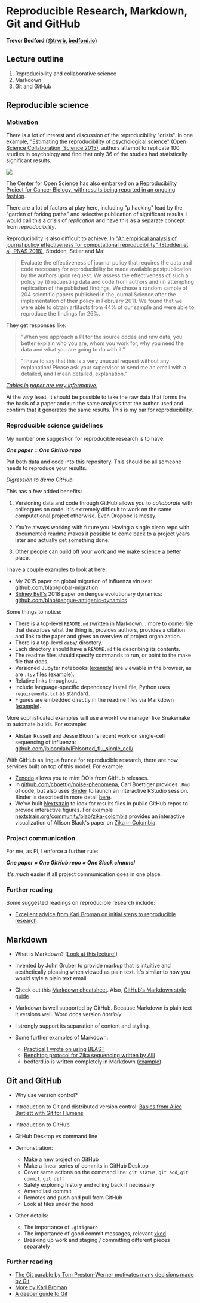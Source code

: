 # Reproducible Research, Markdown, Git and GitHub

**Trevor Bedford ([@trvrb](https://twitter.com/trvrb), [bedford.io](https://bedford.io))**

## Lecture outline

1. Reproducibility and collaborative science
2. Markdown
3. Git and GitHub

## Reproducible science

### Motivation

There is a lot of interest and discussion of the reproducibility "crisis". In one example, ["Estimating the reproducibility of psychological science" (Open Science Collaboration, Science 2015)](https://doi.org/10.1126/science.aac4716), authors attempt to replicate 100 studies in psychology and find that only 36 of the studies had statistically significant results.

![](figures/reproducibility_psychology.png)

The Center for Open Science has also embarked on a [Reproducibility Project for Cancer Biology, with results being reported in an ongoing fashion](https://elifesciences.org/collections/9b1e83d1/reproducibility-project-cancer-biology).

There are a lot of factors at play here, including "_p_ hacking" lead by the "garden of forking paths" and selective publication of significant results. I would call this a crisis of _replication_ and have this as a separate concept from _reproducibility_.

Reproducibility is also difficult to achieve. In ["An empirical analysis of journal policy effectiveness for computational reproducibility" (Stodden et al, PNAS 2018)](https://doi.org/10.1073/pnas.1708290115), Stodden, Seiler and Ma:

>Evaluate the effectiveness of journal policy that requires the data and code necessary for reproducibility be made available postpublication by the authors upon request. We assess the effectiveness of such a policy by (i) requesting data and code from authors and (ii) attempting replication of the published findings. We chose a random sample of 204 scientific papers published in the journal Science after the implementation of their policy in February 2011. We found that we were able to obtain artifacts from 44% of our sample and were able to reproduce the findings for 26%.

They get responses like:

>"When you approach a PI for the source codes and raw data, you better
explain who you are, whom you work for, why you need the data and
what you are going to do with it."

>"I have to say that this is a very unusual request without any explanation!
Please ask your supervisor to send me an email with a detailed,
and I mean detailed, explanation."

[_Tables in paper are very informative._](http://www.pnas.org/content/pnas/115/11/2584.full.pdf)

At the _very_ least, it should be possible to take the raw data that forms the the basis of a paper and run the same analysis that the author used and confirm that it generates the same results. This is my bar for reproducibility.

### Reproducible science guidelines

My number one suggestion for reproducible research is to have:

**_One paper = One GitHub repo_**

Put both data and code into this repository. This should be all someone needs to reproduce your results.

_Digression to demo GitHub._

This has a few added benefits:

1. Versioning data and code through GitHub allows you to _collaborate_ with colleagues on code. It's extremely difficult to work on the same computational project otherwise. Even Dropbox is messy.

2. You're always working with future you. Having a single clean repo with documented readme makes it possible to come back to a project years later and actually get something done.

3. Other people can build off your work and we make science a better place.

I have a couple examples to look at here:

* My 2015 paper on global migration of influenza viruses: [github.com/blab/global-migration](https://github.com/blab/global-migration)
* [Sidney Bell's](https://bedford.io/team/sidney-bell/) 2018 paper on dengue evolutionary dynamics: [github.com/blab/dengue-antigenic-dynamics](https://github.com/blab/dengue-antigenic-dynamics)

Some things to notice:
* There is a top-level `README.md` (written in Markdown... more to come) file that describes what the thing is, provides authors, provides a citation and link to the paper and gives an overview of project organization.
* There is a top-level `data/` directory.
* Each directory should have a `README.md` file describing its contents.
* The readme files should specify commands to run, or point to the make file that does.
* Versioned Jupyter notebooks ([example](https://github.com/blab/dengue-antigenic-dynamics/blob/master/figures/titer-tree-heatmap.ipynb)) are viewable in the browser, as are `.tsv` files ([example](https://github.com/blab/dengue-antigenic-dynamics/blob/master/data/titers_katzelnick2015/dengue_titers.tsv)).
* Relative links throughout.
* Include language-specific dependency install file, Python uses `requirements.txt` as standard.
* Figures are embedded directly in the readme files via Markdown ([example](https://github.com/blab/global-migration/tree/master/geo)).

More sophisticated examples will use a workflow manager like Snakemake to automate builds. For example:

* Alistair Russell and Jesse Bloom's recent work on single-cell sequencing of influenza: [github.com/jbloomlab/IFNsorted_flu_single_cell/](https://github.com/jbloomlab/IFNsorted_flu_single_cell/)

With GitHub as lingua franca for reproducible research, there are now services built on top of this model. For example:

* [Zenodo](https://zenodo.org/) allows you to mint DOIs from GitHub releases.
* In [github.com/cboettig/noise-phenomena](https://github.com/cboettig/noise-phenomena), Carl Boettiger provides `.Rmd` of code, but also uses [Binder](https://mybinder.org/) to launch an interactive RStudio session. Binder is described in more detail [here](https://elifesciences.org/labs/a7d53a88/toward-publishing-reproducible-computation-with-binder).
* We've built [Nextstrain](https://nextstrain.org) to look for results files in public GitHub repos to provide interactive figures. For example [nextstrain.org/community/blab/zika-colombia](https://nextstrain.org/community/blab/zika-colombia) provides an interactive visualization of Allison Black's paper on [Zika in Colombia](https://bedford.io/papers/black-zika-in-colombia/).

### Project communication

For me, as PI, I enforce a further rule:

**_One paper = One GitHub repo = One Slack channel_**

It's _much_ easier if all project communication goes in one place.

### Further reading

Some suggested readings on reproducible research include:

* [Excellent advice from Karl Broman on initial steps to reproducible research](https://kbroman.org/steps2rr/)

## Markdown

* What is Markdown? ([Look at this lecture!](https://raw.githubusercontent.com/fredhutchio/tfcb_2019/master/lectures/lecture02/README.md))

* Invented by John Gruber to provide markup that is intuitive and aesthetically pleasing when viewed as plain text. It's similar to how you would style a plain text email.

* Check out this [Markdown cheatsheet](https://github.com/adam-p/markdown-here/wiki/Markdown-Cheatsheet). Also, [GitHub's Markdown style guide](https://guides.github.com/features/mastering-markdown/.)

* Markdown is well supported by GitHub. Because Markdown is plain text it versions well. Word docs version _horribly_.

* I strongly support its separation of content and styling.

* Some further examples of Markdown:
  - [Practical I wrote on using BEAST](https://github.com/trvrb/dynamics-practical)
  - [Benchtop protocol for Zika sequencing written by Alli](https://github.com/blab/zika-seq/tree/master/protocols)
  - bedford.io is written completely in Markdown ([example](https://github.com/blab/blotter/blob/master/blog/_posts/2019-09-26-sep-2019-nextflu-report.md))

## Git and GitHub

* Why use version control?

* Introduction to Git and distributed version control: [Basics from Alice Bartlett with Git for Humans](https://speakerdeck.com/alicebartlett/git-for-humans)

* Introduction to GitHub

* GitHub Desktop vs command line

* Demonstration:
  - Make a new project on GitHub
  - Make a linear series of commits in GitHub Desktop
  - Cover same actions on the command line: `git status`, `git add`, `git commit`, `git diff`
  - Safely exploring history and rolling back if necessary
  - Amend last commit  
  - Remotes and push and pull from GitHub  
  - Look at files under the hood

* Other details:
  - The importance of `.gitignore`
  - The importance of good commit messages, relevant [xkcd](https://xkcd.com/1296/)
  - Breaking up work and staging / committing different pieces separately

### Further reading

* [The Git parable by Tom Preston-Werner motivates many decisions made by Git](http://tom.preston-werner.com/2009/05/19/the-git-parable.html)
* [More by Karl Broman](https://kbroman.org/github_tutorial/)
* [A deeper guide to Git](https://matthew-brett.github.io/curious-git/index.html)
